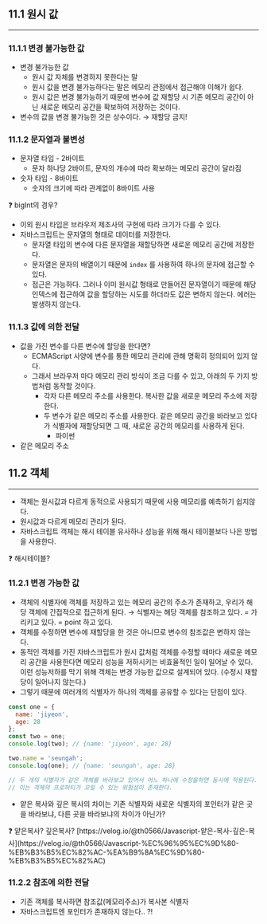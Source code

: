 ## 11.1 원시 값

---

### 11.1.1 변경 불가능한 값

- 변경 불가능한 값
    - 원시 값 자체를 변경하지 못한다는 말
    - 원시 값을 변경 불가능하다는 말은 메모리 관점에서 접근해야 이해가 쉽다.
    - 원시 값은 변경 불가능하기 때문에 변수에 값 재할당 시 기존 메모리 공간이 아닌 새로운 메모리 공간을 확보하여 저장하는 것이다.
- 변수의 값을 변경 불가능한 것은 상수이다. → 재할당 금지!

### 11.1.2 문자열과 불변성

- 문자열 타입 - 2바이트
    - 문자 하나당 2바이트, 문자의 개수에 따라 확보하는 메모리 공간이 달라짐
- 숫자 타입 - 8바이트
    - 숫자의 크기에 따라 관계없이 8바이트 사용

<aside>
❓ bigInt의 경우?

</aside>

- 이외 원시 타입은 브라우저 제조사의 구현에 따라 크기가 다를 수 있다.
- 자바스크립트는 문자열의 형태로 데이터를 저장한다.
    - 문자열 타입의 변수에 다른 문자열을 재할당하면 새로운 메모리 공간에 저장한다.
    - 문자열은 문자의 배열이기 때문에 `index` 를 사용하여 하나의 문자에 접근할 수 있다.
    - 접근은 가능하다.  그러나 이미 원시값 형태로 만들어진 문자열이기 때문에 해당 인덱스에 접근하여 값을 할당하는 시도를 하더라도 값은 변하지 않는다. 에러는 발생하지 않는다.

### 11.1.3 값에 의한 전달

- 값을 가진 변수를 다른 변수에 할당을 한다면?
    - ECMAScript 사양에 변수를 통한 메모리 관리에 관해 명확히 정의되어 있지 않다.
    - 그래서 브라우저 마다 메모리 관리 방식이 조금 다를 수 있고, 아래의 두 가지 방법처럼 동작할 것이다.
        - 각자 다른 메모리 주소를 사용한다. 복사한 값을 새로운 메모리 주소에 저장한다.
        - 두 변수가 같은 메모리 주소를 사용한다. 같은 메모리 공간을 바라보고 있다가 식별자에 재할당되면 그 때, 새로운 공간의 메모리를 사용하게 된다.
            - 파이썬
- 같은 메모리 주소

## 11.2 객체

---

- 객체는 원시값과 다르게 동적으로 사용되기 때문에 사용 메모리를 예측하기 쉽지않다.
- 원시값과 다르게 메모리 관리가 된다.
- 자바스크립트 객체는 해시 테이블 유사하나 성능을 위해 해시 테이블보다 나은 방법을 사용한다.

<aside>
❓ 해시테이블?

</aside>

### 11.2.1 변경 가능한 값

- 객체의 식별자에 객체를 저장하고 있는 메모리 공간의 주소가 존재하고, 우리가 해당 객체에 간접적으로 접근하게 된다. → 식별자는 해당 객체를 참조하고 있다. = 가리키고 있다. = point 하고 있다.
- 객체를 수정하면 변수에 재할당을 한 것은 아니므로 변수의 참조값은 변하지 않는다.
- 동적인 객체를 가진 자바스크립트가 원시 값처럼 객체를 수정할 때마다 새로운 메모리 공간을 사용한다면 메모리 성능을 저하시키는 비효율적인 일이 일어날 수 있다. 이런 성능저하를 막기 위해 객체는 변경 가능한 값으로 설계되어 있다. (수정시 재할당이 일어나지 않는다.)
- 그렇기 때문에 여러개의 식별자가 하나의 객체를 공유할 수 있다는 단점이 있다.

```jsx
const one = {
  name: 'jiyeon',
  age: 28
};
const two = one;
console.log(two); // {name: 'jiyeon', age: 28}

two.name = 'seungah';
console.log(one); // {name: 'seungah', age: 28}

// 두 개의 식별자가 같은 객체를 바라보고 있어서 어느 하나에 수정을하면 동시에 적용된다.
// 이는 객체의 프로퍼티가 꼬일 수 있는 위험성이 존재한다.
```

- 얕은 복사와 깊은 복사의 차이는 기존 식별자와 새로운 식별자의 포인터가 같은 곳을 바라보냐, 다른 곳을 바라보냐의 차이가 아닌가?

<aside>
❓ 얕은복사? 깊은복사?
[https://velog.io/@th0566/Javascript-얕은-복사-깊은-복사](https://velog.io/@th0566/Javascript-%EC%96%95%EC%9D%80-%EB%B3%B5%EC%82%AC-%EA%B9%8A%EC%9D%80-%EB%B3%B5%EC%82%AC)

</aside>

### 11.2.2 참조에 의한 전달

- 기존 객체를 복사하면 참조값(메모리주소)가 복사본 식별자
- 자바스크립트엔 포인터가 존재하지 않는다.. ?!